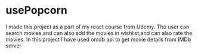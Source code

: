 # usePopcorn
I made this project as a part of my react course from Udemy.
The user can search movies,and can also add the movies in wishlist,and can also rate the movies.
In this project I have used omdb api to get movie details from IMDb server 
